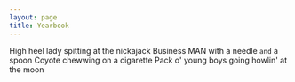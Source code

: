 ```yaml
---
layout: page
title: Yearbook
---
```


High heel lady spitting at the nickajack
Business MAN with a needle `and` a spoon
Coyote chewwing on a cigarette
Pack o' young boys going howlin' at the moon

